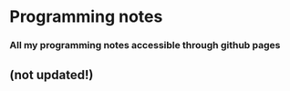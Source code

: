 # Programming notes

### All my programming notes accessible through github pages 

## (not updated!)